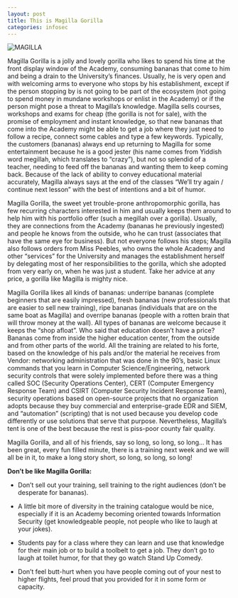 ```yaml
---
layout: post
title: This is Magilla Gorilla
categories: infosec
---
```


![MAGILLA](https://dcgc.io/magilla_gorilla.png)

Magilla Gorilla is a jolly and lovely gorilla who likes to spend his time at the front display window of the Academy, consuming bananas that come to him and being a drain to the University’s finances. Usually, he is very open and with welcoming arms to everyone who stops by his establishment, except if the person stopping by is not going to be part of the ecosystem (not going to spend money in mundane workshops or enlist in the Academy) or if the person might pose a threat to Magilla’s knowledge. Magilla sells courses, workshops and exams for cheap (the gorilla is not for sale), with the promise of employment and instant knowledge, so that new bananas that come into the Academy might be able to get a job where they just need to follow a recipe, connect some cables and type a few keywords. Typically, the customers (bananas) always end up returning to Magilla for some entertainment because he is a good jester (his name comes from Yiddish word megillah, which translates to “crazy”), but not so splendid of a teacher, needing to feed off the bananas and wanting them to keep coming back. Because of the lack of ability to convey educational material accurately, Magilla always says at the end of the classes “We’ll try again / continue next lesson” with the best of intentions and a bit of humor. 

Magilla Gorilla, the sweet yet trouble-prone anthropomorphic gorilla, has few recurring characters interested in him and usually keeps them around to help him with his portfolio offer (such a megillah over a gorilla). Usually, they are connections from the Academy (bananas he previously ingested) and people he knows from the outside, who he can trust (associates that have the same eye for business). But not everyone follows his steps; Magilla also follows orders from Miss Peebles, who owns the whole Academy and other “services” for the University and manages the establishment herself by delegating most of her responsibilities to the gorilla, which she adopted from very early on, when he was just a student. Take her advice at any price, a gorilla like Magilla is mighty nice. 

Magilla Gorilla likes all kinds of bananas: underripe bananas (complete beginners that are easily impressed), fresh bananas (new professionals that are easier to sell new training), ripe bananas (individuals that are on the same boat as Magilla) and overripe bananas (people with a rotten brain that will throw money at the wall). All types of bananas are welcome because it keeps the “shop afloat”. Who said that education doesn’t have a price? Bananas come from inside the higher education center, from the outside and from other parts of the world. All the training are related to his forte, based on the knowledge of his pals and/or the material he receives from Vendor: networking administration that was done in the 90’s, basic Linux commands that you learn in Computer Science/Engineering, network security controls that were solely implemented before there was a thing called SOC (Security Operations Center), CERT (Computer Emergency Response Team) and CSIRT (Computer Security Incident Response Team), security operations based on open-source projects that no organization adopts because they buy commercial and enterprise-grade EDR and SIEM, and “automation” (scripting) that is not used because you develop code differently or use solutions that serve that purpose. Nevertheless, Magilla’s tent is one of the best because the rest is piss-poor county fair quality. 

Magilla Gorilla, and all of his friends, say so long, so long, so long... It has been great, every fun filled minute, there is a training next week and we will all be in it, to make a long story short, so long, so long, so long!

**Don’t be like Magilla Gorilla:**

-	Don’t sell out your training, sell training to the right audiences (don’t be desperate for bananas).

-	A little bit more of diversity in the training catalogue would be nice, especially if it is an Academy becoming oriented towards Information Security (get knowledgeable people, not people who like to laugh at your jokes).

-	Students pay for a class where they can learn and use that knowledge for their main job or to build a toolbelt to get a job. They don’t go to laugh at toilet humor, for that they go watch Stand Up Comedy.

-	Don’t feel butt-hurt when you have people coming out of your nest to higher flights, feel proud that you provided for it in some form or capacity.
